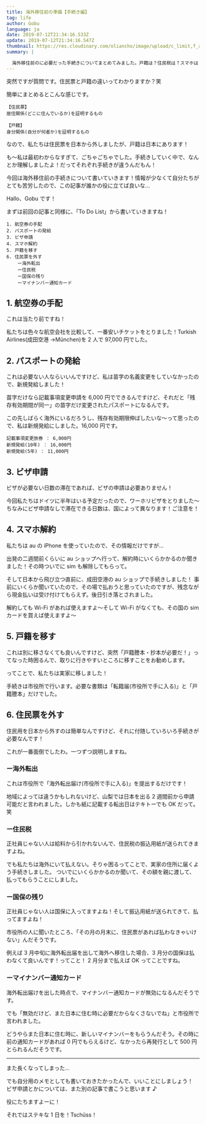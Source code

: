 ```yaml
---
title: 海外移住前の準備【手続き編】
tag: life
author: Gobu
language: ja
date: 2019-07-12T21:34:16.533Z
update: 2019-07-12T21:34:16.547Z
thumbnail: https://res.cloudinary.com/oliancho/image/upload/c_limit,f_auto,q_auto,w_1800/v1563784575/bagushaus/baguspost/img_5595.jpg
summary: |

  海外移住前のに必要だった手続きについてまとめてみました。戸籍は？住民税は？スマホは？もう手続き多すぎ！
---
```


突然ですが質問です。住民票と戸籍の違いってわかりますか？笑

簡単にまとめるとこんな感じです。

```
【住民票】
居住関係(どこに住んでいるか)を証明するもの

【戸籍】
身分関係(自分が何者か)を証明するもの
```

なので、私たちは住民票を日本から外しましたが、戸籍は日本にあります！

も〜私は最初わからなすぎて、ごちゃごちゃでした。手続きしていく中で、なんとか理解しましたよ！だってそれぞれ手続きが違うんだもん！

今回は海外移住前の手続きについて書いていきます！情報が少なくて自分たちがとても苦労したので、この記事が誰かの役に立てば良いな…

<BagusImg src="img_4875.jpg" title="Davide ねてる"/>

Hallo、Gobu です！

まずは前回の記事<BagusLink src="/ja/blog-posts/海外移住前の準備【引越し編】" title="海外移住前の準備【引越し編】"/>と同様に、「To Do List」から書いていきますね！

```
1. 航空券の手配
2. パスポートの発給
3. ビザ申請
4. スマホ解約
5. 戸籍を移す
6. 住民票を外す
    ー海外転出
    ー住民税
    ー国保の残り
    ーマイナンバー通知カード
```

## 1. 航空券の手配

これは当たり前ですね！

私たちは色々な航空会社を比較して、一番安いチケットをとりました！Turkish Airlines(成田空港 →München)を 2 人で 97,000 円でした。

## 2. パスポートの発給

これは必要ない人ならいいんですけど、私は苗字の名義変更をしていなかったので、新規発給しました！

苗字だけなら記載事項変更申請を 6,000 円でできるんですけど、それだと「残存有効期間が同一」の苗字だけ変更されたパスポートになるんです。

この先しばらく海外にいるだろうし、残存有効期限伸ばしたいな〜って思ったので、私は新規発給にしました。16,000 円です。

```
記載事項変更旅券 ： 6,000円
新規発給(10年) ： 16,000円
新規発給(5年) ： 11,000円
```

## 3. ビザ申請

ビザが必要ない日数の滞在であれば、ビザの申請は必要ありません！

今回私たちはドイツに半年はいる予定だったので、ワーホリビザをとりました〜
ちなみにビザ申請なしで滞在できる日数は、国によって異なります！ご注意を！

## 4. スマホ解約

私たちは au の iPhone を使っていたので、その情報だけですが…

出発の二週間前くらいに au ショップへ行って、解約時にいくらかかるのか聞きました！その時ついでに sim も解除してもらって。

そして日本から飛び立つ直前に、成田空港の au ショップで手続きしました！
事前にいくらか聞いていたので、その場で払おうと思っていたのですが、残念ながら現金払いは受け付けてもらえず。後日引き落とされました。

解約しても Wi-Fi があれば使えますよ〜そして Wi-Fi がなくても、その国の sim カードを買えば使えますよ〜

<BagusImg src="img_7117.jpg" title="昇仙峡ハロウィン"/>

## 5. 戸籍を移す

これは別に移さなくても良いんですけど、突然「戸籍謄本・抄本が必要だ！」ってなった時困るんで、取りに行きやすいところに移すことをお勧めします。

ってことで、私たちは実家に移しました！

手続きは市役所で行います。必要な書類は「転籍届(市役所で手に入る)」と「戸籍謄本」だけでした。

## 6. 住民票を外す

住民用を日本から外すのは簡単なんですけど、それに付随していろいろ手続きが必要なんです！

これが一番面倒でしたわ。一つずつ説明しますね。

### ー海外転出

これは市役所で「海外転出届け(市役所で手に入る)」を提出するだけです！

地域によっては違うかもしれないけど、山梨では日本を出る 2 週間前から申請可能だと言われました。しかも紙に記載する転出日はテキトーでも OK だって。笑

### ー住民税

正社員じゃない人は給料から引かれないんで、住民税の振込用紙が送られてきますよね。

でも私たちは海外にいて払えない。そりゃ困るってことで、実家の住所に届くよう手続きしました。
ついでにいくらかかるのか聞いて、その額を親に渡して、払ってもらうことにしました。

### ー国保の残り

正社員じゃない人は国保に入ってますよね！そして振込用紙が送られてきて、払ってますよね！

市役所の人に聞いたところ、「その月の月末に、住民票があれば払わなきゃいけない」んだそうです。

例えば 3 月中旬に海外転出届を出して海外へ移住した場合、3 月分の国保は払わなくて良いんです！ってこと！
2 月分まで払えば OK ってことですね。

### ーマイナンバー通知カード

海外転出届けを出した時点で、マイナンバー通知カードが無効になるんだそうです。

でも「無効だけど、また日本に住む時に必要だからなくさないでね」と市役所で言われました。

どうやらまた日本に住む時に、新しいマイナンバーをもらうんだそう。その時に前の通知カードがあれば 0 円でもらえるけど、なかったら再発行として 500 円とられるんだそうです。

---

また長くなってしまった…

でも自分用のメモとしても書いておきたかったんで、いいことにしましょう！
ビザ申請とかについては、また別の記事で書こうと思います ♪

役にたちますよーに！

それではステキな 1 日を！Tschüss！

